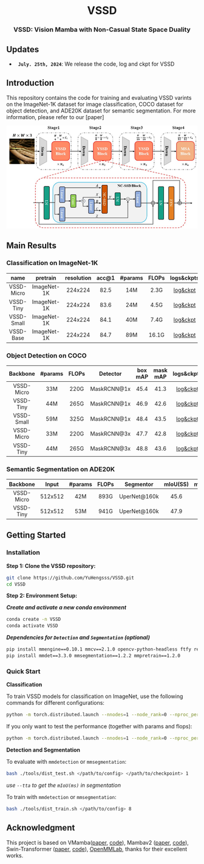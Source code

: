
<div align="center">
<h1>VSSD </h1>
<h3>VSSD:  Vision Mamba with Non-Casual State Space Duality</h3>

[//]: # (Paper: &#40;[arXiv:2405.14174]&#40;https://arxiv.org/abs/2405.14174&#41;&#41;)
</div>

## Updates
* **` July. 25th, 2024`**: We release the code, log and ckpt for VSSD


## Introduction
This repository contains the code for training and evaluating VSSD varints on the ImageNet-1K dataset for image classification, COCO dataset for object detection, and ADE20K dataset for semantic segmentation.
For more information, please refer to our [paper]

[//]: # (&#40;https://arxiv.org/abs/2405.14174&#41;.)

<p align="center">
  <img src="./assets/overall_arc.jpg" width="800" />
</p>

## Main Results

### **Classification on ImageNet-1K**

|    name    | pretrain | resolution | acc@1 | #params | FLOPs |                                               logs&ckpts                                                | 
|:----------:| :---: | :---: |:-----:|:-------:|:-----:|:-------------------------------------------------------------------------------------------------------:| 
| VSSD-Micro | ImageNet-1K | 224x224 | 82.5  |   14M   | 2.3G  |   [log&ckpt](https://drive.google.com/drive/folders/1XWqLj4neH-MGktIe35l1orVUrKr6ry5V?usp=drive_link)   |
| VSSD-Tiny  | ImageNet-1K | 224x224 | 83.6  |   24M   | 4.5G  |                                              [log&ckpt](https://drive.google.com/drive/folders/1fguht9zoIBmS1WD9prqzYHD0APPG16Ub?usp=drive_link)                                              | 
| VSSD-Small | ImageNet-1K | 224x224 | 84.1  |   40M   | 7.4G  |                                              [log&ckpt](https://drive.google.com/drive/folders/1uXSfgD7A4ZVHRqcFFS7OQhbXIzVkoxB9?usp=drive_link)                                              | 
| VSSD-Base  | ImageNet-1K | 224x224 | 84.7  |   89M   | 16.1G |                                              [log&ckpt](https://drive.google.com/drive/folders/18KDn-jIi3NKnZ6e7Gd0-luEbbqQ1Q_6G?usp=drive_link)                                              | 

### **Object Detection on COCO**
  
|  Backbone  | #params | FLOPs | Detector | box mAP | mask mAP |     logs&ckpts     | 
|:----------:|:-------:|:-----:| :---: |:-------:|:--------:|:------------------:|
| VSSD-Micro |   33M   | 220G  | MaskRCNN@1x |  45.4   |   41.3   | [log&ckpt](https://drive.google.com/drive/folders/1yc_b0s4eE6iasEWIOSfiErIUew5747lf?usp=drive_link) |
| VSSD-Tiny  |   44M   | 265G  | MaskRCNN@1x |  46.9   |   42.6   | [log&ckpt](https://drive.google.com/drive/folders/1HZpm3s0gZnMb6Vh0WLqDzaFkp9-pSaXv?usp=drive_link) |
| VSSD-Small |   59M   | 325G  | MaskRCNN@1x |  48.4   |   43.5   | [log&ckpt](https://drive.google.com/drive/folders/1aBSa3hbHs7snNcQG_YY392GF9gINA2Io?usp=drive_link) |
| VSSD-Micro |   33M   | 220G  | MaskRCNN@3x |  47.7   |   42.8   | [log&ckpt](https://drive.google.com/drive/folders/1JIPfOIpYcKFbyeItiZBg5W2eXOzXXyXu?usp=drive_link) |
| VSSD-Tiny  |   44M   | 265G  | MaskRCNN@3x |  48.8   |   43.6   | [log&ckpt](https://drive.google.com/drive/folders/1ft17N0xme0gVmne6FISOoRZSuSWF42VF?usp=drive_link) |


### **Semantic Segmentation on ADE20K**

|   Backbone    | Input| #params | FLOPs | Segmentor | mIoU(SS) | mIoU(MS) |                                                                                          logs&ckpts                                                                                          |
|:-------------:| :---: |:-------:|:-----:| :---: |:--------:|:--------:|:--------------------------------------------------------------------------------------------------------------------------------------------------------------------------------------------:|
|VSSD-Micro | 512x512 |   42M   | 893G  | UperNet@160k |   45.6   |   46.0   |                                             [log&ckpt](https://drive.google.com/drive/folders/1hJvpasGSFriz2IAci4nPLs9Su-sp8p3-?usp=drive_link)                                              | 
|  VSSD-Tiny   | 512x512 |   53M   | 941G  | UperNet@160k |   47.9   |   48.7   |                                             [log&ckpt](https://drive.google.com/drive/folders/1Jj8J0qAmuvKua4memX-eF-Ajd_ORJaUs?usp=drive_link)                                              | 


## Getting Started

### Installation

**Step 1: Clone the VSSD repository:**

```bash
git clone https://github.com/YuHengsss/VSSD.git
cd VSSD
```

**Step 2: Environment Setup:**

***Create and activate a new conda environment***

```bash
conda create -n VSSD
conda activate VSSD
```

[//]: # (***Install Dependencies***)

[//]: # ()
[//]: # (```bash)

[//]: # (pip install -r requirements.txt)

[//]: # (cd kernels/selective_scan && pip install .)

[//]: # (```)

[//]: # (<!-- cd kernels/cross_scan && pip install . -->)


***Dependencies for `Detection` and `Segmentation` (optional)***

```bash
pip install mmengine==0.10.1 mmcv==2.1.0 opencv-python-headless ftfy regex
pip install mmdet==3.3.0 mmsegmentation==1.2.2 mmpretrain==1.2.0
```

<!-- conda create -n cu12 python=3.10 -y && conda activate cu12
pip install torch torchvision torchaudio --index-url https://download.pytorch.org/whl/cu121
# install cuda121 for windows
# install https://visualstudio.microsoft.com/visual-cpp-build-tools/
pip install timm==0.4.12 fvcore packaging -->


### Quick Start

**Classification**

To train VSSD models for classification on ImageNet, use the following commands for different configurations:

```bash
python -m torch.distributed.launch --nnodes=1 --node_rank=0 --nproc_per_node=8 --master_addr="127.0.0.1" --master_port=29501 main.py --cfg </path/to/config> --batch-size 128 --data-path </path/of/dataset> --output /tmp
```

If you only want to test the performance (together with params and flops):

```bash
python -m torch.distributed.launch --nnodes=1 --node_rank=0 --nproc_per_node=1 --master_addr="127.0.0.1" --master_port=29501 main.py --cfg </path/to/config> --batch-size 128 --data-path </path/of/dataset> --output /tmp --resume </path/of/checkpoint> --eval
```

**Detection and Segmentation**

To evaluate with `mmdetection` or `mmsegmentation`:
```bash
bash ./tools/dist_test.sh </path/to/config> </path/to/checkpoint> 1
```
*use `--tta` to get the `mIoU(ms)` in segmentation*

To train with `mmdetection` or `mmsegmentation`:
```bash
bash ./tools/dist_train.sh </path/to/config> 8
```


[//]: # (## Citation)

[//]: # (If VSSD is helpful for your research, please cite the following paper:)

[//]: # (```)

[//]: # (@article{shi2024multiscale,)

[//]: # (      title={Multi-Scale VMamba: Hierarchy in Hierarchy Visual State Space Model}, )

[//]: # (      author={Yuheng Shi and Minjing Dong and Chang Xu},)

[//]: # (      journal={arXiv preprint arXiv:2405.14174},)

[//]: # (      year={2024})

[//]: # (})

[//]: # (```)

## Acknowledgment

This project is based on VMamba([paper](https://arxiv.org/abs/2401.10166), [code](https://github.com/MzeroMiko/VMamba)), Mambav2 ([paper](https://arxiv.org/abs/2405.21060), [code](https://github.com/state-spaces/mamba)), Swin-Transformer ([paper](https://arxiv.org/pdf/2103.14030.pdf), [code](https://github.com/microsoft/Swin-Transformer)), [OpenMMLab](https://github.com/open-mmlab),
 thanks for their excellent works.
